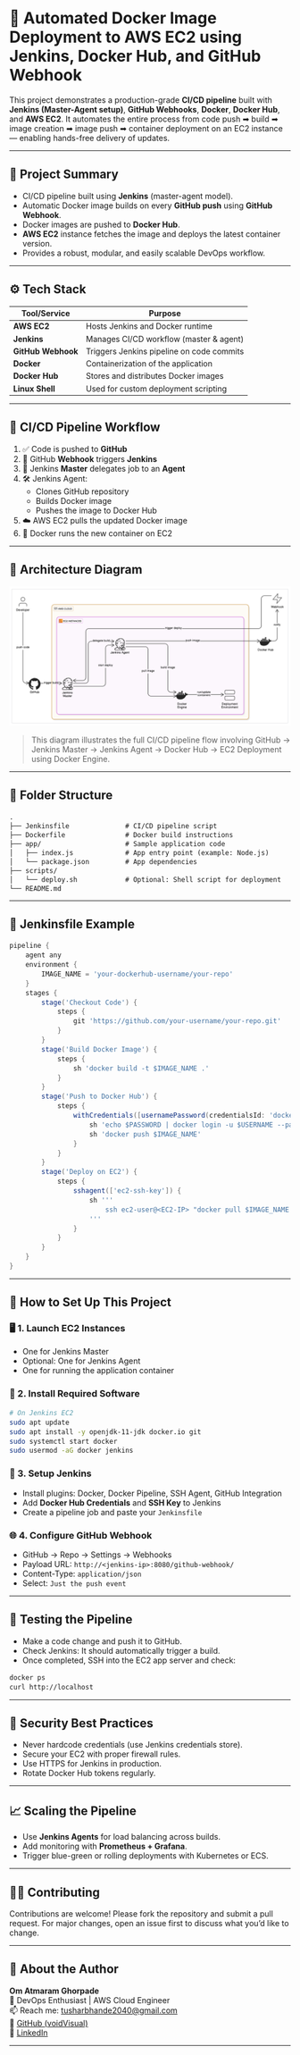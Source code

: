 
# 🚀 Automated Docker Image Deployment to AWS EC2 using Jenkins, Docker Hub, and GitHub Webhook

This project demonstrates a production-grade **CI/CD pipeline** built with **Jenkins (Master-Agent setup)**, **GitHub Webhooks**, **Docker**, **Docker Hub**, and **AWS EC2**. It automates the entire process from code push ➡ build ➡ image creation ➡ image push ➡ container deployment on an EC2 instance — enabling hands-free delivery of updates.

---

## 📌 Project Summary

- CI/CD pipeline built using **Jenkins** (master-agent model).
- Automatic Docker image builds on every **GitHub push** using **GitHub Webhook**.
- Docker images are pushed to **Docker Hub**.
- **AWS EC2** instance fetches the image and deploys the latest container version.
- Provides a robust, modular, and easily scalable DevOps workflow.

---

## ⚙️ Tech Stack

| Tool/Service     | Purpose                                      |
|------------------|----------------------------------------------|
| **AWS EC2**       | Hosts Jenkins and Docker runtime             |
| **Jenkins**       | Manages CI/CD workflow (master & agent)      |
| **GitHub Webhook**| Triggers Jenkins pipeline on code commits    |
| **Docker**        | Containerization of the application          |
| **Docker Hub**    | Stores and distributes Docker images         |
| **Linux Shell**   | Used for custom deployment scripting         |

---

## 🔄 CI/CD Pipeline Workflow

1. ✅ Code is pushed to **GitHub**
2. 🔔 GitHub **Webhook** triggers **Jenkins**
3. 🧠 Jenkins **Master** delegates job to an **Agent**
4. 🛠️ Jenkins Agent:
    - Clones GitHub repository
    - Builds Docker image
    - Pushes the image to Docker Hub
5. ☁️ AWS EC2 pulls the updated Docker image
6. 🐳 Docker runs the new container on EC2

---

## 🧭 Architecture Diagram

![Architecture Diagram](diagram-export-5-20-2025-1_16_07-PM.png)

> This diagram illustrates the full CI/CD pipeline flow involving GitHub → Jenkins Master → Jenkins Agent → Docker Hub → EC2 Deployment using Docker Engine.

---

## 📁 Folder Structure

```
.
├── Jenkinsfile              # CI/CD pipeline script
├── Dockerfile               # Docker build instructions
├── app/                     # Sample application code
│   ├── index.js             # App entry point (example: Node.js)
│   └── package.json         # App dependencies
├── scripts/
│   └── deploy.sh            # Optional: Shell script for deployment
└── README.md
```

---

## 📜 Jenkinsfile Example

```groovy
pipeline {
    agent any
    environment {
        IMAGE_NAME = 'your-dockerhub-username/your-repo'
    }
    stages {
        stage('Checkout Code') {
            steps {
                git 'https://github.com/your-username/your-repo.git'
            }
        }
        stage('Build Docker Image') {
            steps {
                sh 'docker build -t $IMAGE_NAME .'
            }
        }
        stage('Push to Docker Hub') {
            steps {
                withCredentials([usernamePassword(credentialsId: 'dockerhub-creds', usernameVariable: 'USERNAME', passwordVariable: 'PASSWORD')]) {
                    sh 'echo $PASSWORD | docker login -u $USERNAME --password-stdin'
                    sh 'docker push $IMAGE_NAME'
                }
            }
        }
        stage('Deploy on EC2') {
            steps {
                sshagent(['ec2-ssh-key']) {
                    sh '''
                        ssh ec2-user@<EC2-IP> "docker pull $IMAGE_NAME && docker stop app || true && docker rm app || true && docker run -d --name app -p 80:3000 $IMAGE_NAME"
                    '''
                }
            }
        }
    }
}
```

---

## 🚀 How to Set Up This Project

### 🖥️ 1. Launch EC2 Instances
- One for Jenkins Master
- Optional: One for Jenkins Agent
- One for running the application container

### 🔧 2. Install Required Software
```bash
# On Jenkins EC2
sudo apt update
sudo apt install -y openjdk-11-jdk docker.io git
sudo systemctl start docker
sudo usermod -aG docker jenkins
```

### 🧪 3. Setup Jenkins
- Install plugins: Docker, Docker Pipeline, SSH Agent, GitHub Integration
- Add **Docker Hub Credentials** and **SSH Key** to Jenkins
- Create a pipeline job and paste your `Jenkinsfile`

### 🌐 4. Configure GitHub Webhook
- GitHub → Repo → Settings → Webhooks
- Payload URL: `http://<jenkins-ip>:8080/github-webhook/`
- Content-Type: `application/json`
- Select: `Just the push event`

---

## 🧪 Testing the Pipeline

- Make a code change and push it to GitHub.
- Check Jenkins: It should automatically trigger a build.
- Once completed, SSH into the EC2 app server and check:
```bash
docker ps
curl http://localhost
```

---

## 🔐 Security Best Practices

- Never hardcode credentials (use Jenkins credentials store).
- Secure your EC2 with proper firewall rules.
- Use HTTPS for Jenkins in production.
- Rotate Docker Hub tokens regularly.

---

## 📈 Scaling the Pipeline

- Use **Jenkins Agents** for load balancing across builds.
- Add monitoring with **Prometheus + Grafana**.
- Trigger blue-green or rolling deployments with Kubernetes or ECS.

---

## 🙋‍♂️ Contributing

Contributions are welcome! Please fork the repository and submit a pull request. For major changes, open an issue first to discuss what you’d like to change.

---



## 🙋 About the Author

**Om Atmaram Ghorpade**  
🚀 DevOps Enthusiast | AWS Cloud Engineer  
📫 Reach me: tusharbhande2040@gmail.com  
🔗 [GitHub (voidVisual)](https://github.com/voidVisual)  
🔗 [LinkedIn](https://www.linkedin.com/in/your-profile)

---
